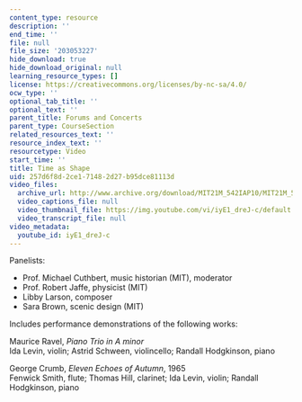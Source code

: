 ```yaml
---
content_type: resource
description: ''
end_time: ''
file: null
file_size: '203053227'
hide_download: true
hide_download_original: null
learning_resource_types: []
license: https://creativecommons.org/licenses/by-nc-sa/4.0/
ocw_type: ''
optional_tab_title: ''
optional_text: ''
parent_title: Forums and Concerts
parent_type: CourseSection
related_resources_text: ''
resource_index_text: ''
resourcetype: Video
start_time: ''
title: Time as Shape
uid: 257d6f8d-2ce1-7148-2d27-b95dce81113d
video_files:
  archive_url: http://www.archive.org/download/MIT21M_542IAP10/MIT21M_542IAP10forum1_300k.mp4
  video_captions_file: null
  video_thumbnail_file: https://img.youtube.com/vi/iyE1_dreJ-c/default.jpg
  video_transcript_file: null
video_metadata:
  youtube_id: iyE1_dreJ-c
---
```


Panelists:

*   Prof. Michael Cuthbert, music historian (MIT), moderator
*   Prof. Robert Jaffe, physicist (MIT)
*   Libby Larson, composer
*   Sara Brown, scenic design (MIT)

Includes performance demonstrations of the following works:

Maurice Ravel, _Piano Trio in A minor_  
Ida Levin, violin; Astrid Schween, violincello; Randall Hodgkinson, piano

George Crumb, _Eleven Echoes of Autumn_, 1965  
Fenwick Smith, flute; Thomas Hill, clarinet; Ida Levin, violin; Randall Hodgkinson, piano

